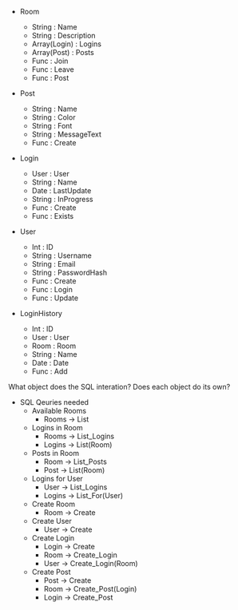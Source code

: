 * Room
  * String : Name
  * String : Description
  * Array(Login) : Logins
  * Array(Post)  : Posts
  * Func   : Join
  * Func   : Leave
  * Func   : Post

* Post
  * String : Name
  * String : Color
  * String : Font
  * String : MessageText
  * Func   : Create

* Login
  * User   : User
  * String : Name
  * Date   : LastUpdate
  * String : InProgress
  * Func   : Create
  * Func   : Exists

* User
  * Int    : ID
  * String : Username
  * String : Email
  * String : PasswordHash
  * Func   : Create
  * Func   : Login
  * Func   : Update

* LoginHistory
  * Int    : ID
  * User   : User
  * Room   : Room
  * String : Name
  * Date   : Date
  * Func   : Add
 

What object does the SQL interation?
Does each object do its own?
* SQL Qeuries needed
  * Available Rooms
    * Rooms -> List
  * Logins in Room
    * Rooms -> List_Logins
    * Logins -> List(Room)
  * Posts in Room
    * Room -> List_Posts
    * Post -> List(Room)
  * Logins for User
    * User -> List_Logins
    * Logins -> List_For(User)
  * Create Room
    * Room -> Create
  * Create User
    * User -> Create
  * Create Login
    * Login -> Create
    * Room -> Create_Login
    * User -> Create_Login(Room)
  * Create Post
    * Post -> Create
    * Room -> Create_Post(Login)
    * Login -> Create_Post